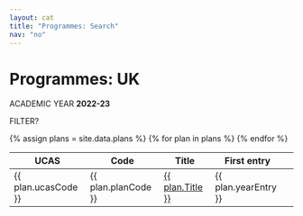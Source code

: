 ```yaml
---
layout: cat
title: "Programmes: Search"
nav: "no"
---
```


# Programmes: UK
<p class="strapline">ACADEMIC YEAR <b>2022-23</b></p>

FILTER?
<table class="table table-sm notXFullWidth table-hover">
  <thead class="thead-dark">
    <tr>
      <th scope="col">UCAS</th>
      <th scope="col">Code</th>
      <th scope="col">Title</th>
      <th scope="col">First entry</th>
      <th scope="col"> </th>
    </tr>
  </thead>
  <tbody>
    {% assign plans = site.data.plans %}
    {% for plan in plans %}
    <tr>
      <td>{{ plan.ucasCode }}</td>
      <td>{{ plan.planCode }}</td>
      <td><a href="plan1.html" class="stretched-linkX">{{ plan.Title }}</a></td>
      <td>{{ plan.yearEntry }}</td>
      <td class="right"><i class="fas fa-chevron-circle-right"></i></td>
    </tr>
    {% endfor %}
  </tbody>
</table>
